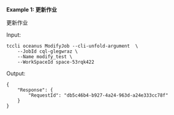 **Example 1: 更新作业**

更新作业

Input: 

```
tccli oceanus ModifyJob --cli-unfold-argument  \
    --JobId cql-glegwraz \
    --Name modify_test \
    --WorkSpaceId space-53rqk422
```

Output: 
```
{
    "Response": {
        "RequestId": "db5c46b4-b927-4a24-963d-a24e333cc78f"
    }
}
```

